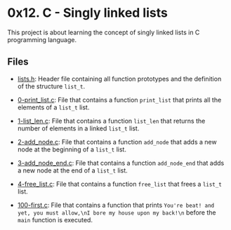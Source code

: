 # 0x12. C - Singly linked lists

This project is about learning the concept of singly linked lists in C programming language.

## Files

- [lists.h](./lists.h): Header file containing all function prototypes and the definition of the structure `list_t`.

- [0-print_list.c](./0-print_list.c): File that contains a function `print_list` that prints all the elements of a `list_t` list.

- [1-list_len.c](./1-list_len.c): File that contains a function `list_len` that returns the number of elements in a linked `list_t` list.

- [2-add_node.c](./2-add_node.c): File that contains a function `add_node` that adds a new node at the beginning of a `list_t` list.

- [3-add_node_end.c](./3-add_node_end.c): File that contains a function `add_node_end` that adds a new node at the end of a `list_t` list.

- [4-free_list.c](./4-free_list.c): File that contains a function `free_list` that frees a `list_t` list.

- [100-first.c](./100-first.c): File that contains a function that prints `You're beat! and yet, you must allow,\nI bore my house upon my back!\n` before the `main` function is executed.


